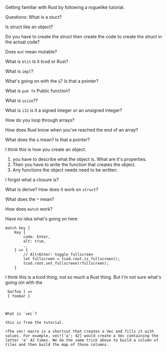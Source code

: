 Getting familiar with Rust by following a roguelike tutorial.

Questions:
    What is a stuct?
    
 Is struct like an object?
    
Do you have to create the struct then create the code to create the struct in the actual code?
    
Does `mut` mean mutable?
    
What is `blit` Is it tcod or Rust?
    
What is `impl`?
    
 What's going on with the `&`? Is that a pointer?
    
What is `pub fn` Public function?

What is `usize`??

What is `i32` is it a signed integer or an unsigned integer?

How do you loop through arrays?

How does Rust know when you've reached the end of an array?

What does the `&` mean? Is that a pointer?


I think this is how you create an object.
1. you have to describe what the object is. What are it's properties.
2. Then you have to write the function that creates the object.
3. Any functions the object needs need to be written.


I forgot what a closure is?


What is derive? How does it work on `struct`?

What does the `*` mean?

How does `match` work?

    
Have no idea what's going on here



    match key {
        Key {
            code: Enter,
            alt: true,
            ..
        } => {
            // Alt+Enter: toggle fullscreen
            let fullscreen = tcod.root.is_fullscreen();
            tcod.root.set_fullscreen(!fullscreen);
        }





I think this is a tcod thing, not so much a Rust thing. But I'm not sure what's going oin with the 

   ``` match foo {
    barfoo } =>
    { foobar }



What is `vec`?

this is from the tutorial.

>The vec! macro is a shortcut that creates a Vec and fills it with values. For example, vec!['a'; 42] would create a Vec containing the letter 'a' 42 times. We do the same trick above to build a column of tiles and then build the map of those columns.


